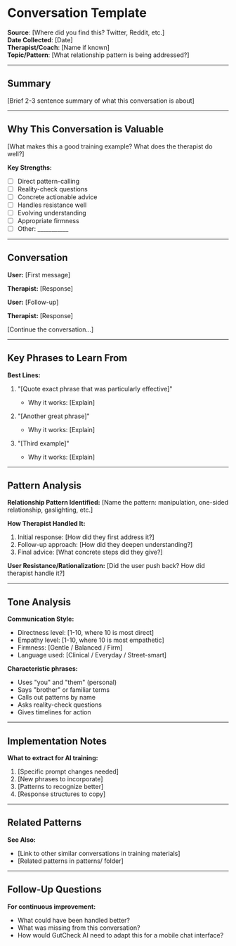 # Conversation Template

**Source**: [Where did you find this? Twitter, Reddit, etc.]  
**Date Collected**: [Date]  
**Therapist/Coach**: [Name if known]  
**Topic/Pattern**: [What relationship pattern is being addressed?]

---

## Summary
[Brief 2-3 sentence summary of what this conversation is about]

---

## Why This Conversation is Valuable
[What makes this a good training example? What does the therapist do well?]

**Key Strengths:**
- [ ] Direct pattern-calling
- [ ] Reality-check questions
- [ ] Concrete actionable advice
- [ ] Handles resistance well
- [ ] Evolving understanding
- [ ] Appropriate firmness
- [ ] Other: ___________

---

## Conversation

**User:** [First message]

**Therapist:** [Response]

**User:** [Follow-up]

**Therapist:** [Response]

[Continue the conversation...]

---

## Key Phrases to Learn From

**Best Lines:**
1. "[Quote exact phrase that was particularly effective]"
   - Why it works: [Explain]

2. "[Another great phrase]"
   - Why it works: [Explain]

3. "[Third example]"
   - Why it works: [Explain]

---

## Pattern Analysis

**Relationship Pattern Identified:**
[Name the pattern: manipulation, one-sided relationship, gaslighting, etc.]

**How Therapist Handled It:**
1. Initial response: [How did they first address it?]
2. Follow-up approach: [How did they deepen understanding?]
3. Final advice: [What concrete steps did they give?]

**User Resistance/Rationalization:**
[Did the user push back? How did therapist handle it?]

---

## Tone Analysis

**Communication Style:**
- Directness level: [1-10, where 10 is most direct]
- Empathy level: [1-10, where 10 is most empathetic]
- Firmness: [Gentle / Balanced / Firm]
- Language used: [Clinical / Everyday / Street-smart]

**Characteristic phrases:**
- Uses "you" and "them" (personal)
- Says "brother" or familiar terms
- Calls out patterns by name
- Asks reality-check questions
- Gives timelines for action

---

## Implementation Notes

**What to extract for AI training:**
1. [Specific prompt changes needed]
2. [New phrases to incorporate]
3. [Patterns to recognize better]
4. [Response structures to copy]

---

## Related Patterns

**See Also:**
- [Link to other similar conversations in training materials]
- [Related patterns in patterns/ folder]

---

## Follow-Up Questions

**For continuous improvement:**
- What could have been handled better?
- What was missing from this conversation?
- How would GutCheck AI need to adapt this for a mobile chat interface?

